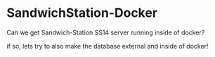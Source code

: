 # SandwichStation-Docker

Can we get Sandwich-Station SS14 server running inside of docker?

if so, lets try to also make the database external and inside of docker!
